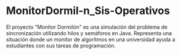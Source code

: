 # MonitorDormil-n_Sis-Operativos
El proyecto "Monitor Dormilón" es una simulación del problema de sincronización utilizando hilos y semáforos en Java. Representa una situación donde un monitor de algoritmos en una universidad ayuda a estudiantes con sus tareas de programación. 
